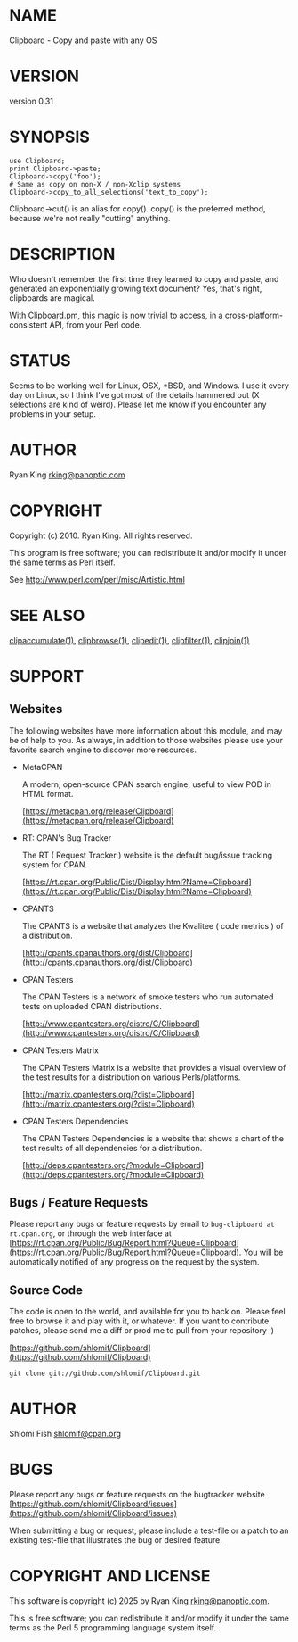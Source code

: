 # NAME

Clipboard - Copy and paste with any OS

# VERSION

version 0.31

# SYNOPSIS

    use Clipboard;
    print Clipboard->paste;
    Clipboard->copy('foo');
    # Same as copy on non-X / non-Xclip systems
    Clipboard->copy_to_all_selections('text_to_copy');

Clipboard->cut() is an alias for copy(). copy() is the preferred
method, because we're not really "cutting" anything.

# DESCRIPTION

Who doesn't remember the first time they learned to copy and paste, and
generated an exponentially growing text document?   Yes, that's right,
clipboards are magical.

With Clipboard.pm, this magic is now trivial to access,
in a cross-platform-consistent API, from your Perl code.

# STATUS

Seems to be working well for Linux, OSX, \*BSD, and Windows.  I use it
every day on Linux, so I think I've got most of the details hammered out
(X selections are kind of weird).  Please let me know if you encounter
any problems in your setup.

# AUTHOR

Ryan King <rking@panoptic.com>

# COPYRIGHT

Copyright (c) 2010. Ryan King. All rights reserved.

This program is free software; you can redistribute it and/or modify it
under the same terms as Perl itself.

See http://www.perl.com/perl/misc/Artistic.html

# SEE ALSO

[clipaccumulate(1)](http://man.he.net/man1/clipaccumulate), [clipbrowse(1)](http://man.he.net/man1/clipbrowse), [clipedit(1)](http://man.he.net/man1/clipedit),
[clipfilter(1)](http://man.he.net/man1/clipfilter), [clipjoin(1)](http://man.he.net/man1/clipjoin)

# SUPPORT

## Websites

The following websites have more information about this module, and may be of help to you. As always,
in addition to those websites please use your favorite search engine to discover more resources.

- MetaCPAN

    A modern, open-source CPAN search engine, useful to view POD in HTML format.

    [https://metacpan.org/release/Clipboard](https://metacpan.org/release/Clipboard)

- RT: CPAN's Bug Tracker

    The RT ( Request Tracker ) website is the default bug/issue tracking system for CPAN.

    [https://rt.cpan.org/Public/Dist/Display.html?Name=Clipboard](https://rt.cpan.org/Public/Dist/Display.html?Name=Clipboard)

- CPANTS

    The CPANTS is a website that analyzes the Kwalitee ( code metrics ) of a distribution.

    [http://cpants.cpanauthors.org/dist/Clipboard](http://cpants.cpanauthors.org/dist/Clipboard)

- CPAN Testers

    The CPAN Testers is a network of smoke testers who run automated tests on uploaded CPAN distributions.

    [http://www.cpantesters.org/distro/C/Clipboard](http://www.cpantesters.org/distro/C/Clipboard)

- CPAN Testers Matrix

    The CPAN Testers Matrix is a website that provides a visual overview of the test results for a distribution on various Perls/platforms.

    [http://matrix.cpantesters.org/?dist=Clipboard](http://matrix.cpantesters.org/?dist=Clipboard)

- CPAN Testers Dependencies

    The CPAN Testers Dependencies is a website that shows a chart of the test results of all dependencies for a distribution.

    [http://deps.cpantesters.org/?module=Clipboard](http://deps.cpantesters.org/?module=Clipboard)

## Bugs / Feature Requests

Please report any bugs or feature requests by email to `bug-clipboard at rt.cpan.org`, or through
the web interface at [https://rt.cpan.org/Public/Bug/Report.html?Queue=Clipboard](https://rt.cpan.org/Public/Bug/Report.html?Queue=Clipboard). You will be automatically notified of any
progress on the request by the system.

## Source Code

The code is open to the world, and available for you to hack on. Please feel free to browse it and play
with it, or whatever. If you want to contribute patches, please send me a diff or prod me to pull
from your repository :)

[https://github.com/shlomif/Clipboard](https://github.com/shlomif/Clipboard)

    git clone git://github.com/shlomif/Clipboard.git

# AUTHOR

Shlomi Fish <shlomif@cpan.org>

# BUGS

Please report any bugs or feature requests on the bugtracker website
[https://github.com/shlomif/Clipboard/issues](https://github.com/shlomif/Clipboard/issues)

When submitting a bug or request, please include a test-file or a
patch to an existing test-file that illustrates the bug or desired
feature.

# COPYRIGHT AND LICENSE

This software is copyright (c) 2025 by Ryan King <rking@panoptic.com>.

This is free software; you can redistribute it and/or modify it under
the same terms as the Perl 5 programming language system itself.
